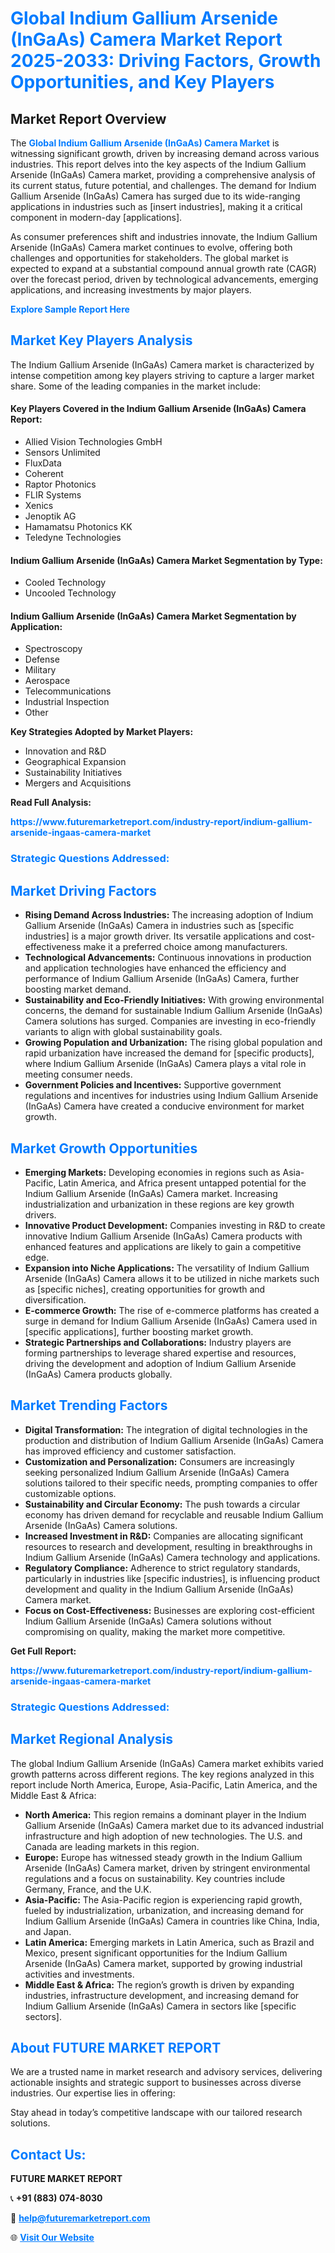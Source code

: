 <h1 style="color: #007BFF;">Global Indium Gallium Arsenide (InGaAs) Camera Market Report 2025-2033: Driving Factors, Growth Opportunities, and Key Players</h1>

<section id="overview">
<h2>Market Report Overview</h2>
<p>The <a href="https://www.futuremarketreport.com/industry-report/indium-gallium-arsenide-ingaas-camera-market" style="color: #007BFF; text-decoration: none;"><strong>Global Indium Gallium Arsenide (InGaAs) Camera Market</strong></a> is witnessing significant growth, driven by increasing demand across various industries. This report delves into the key aspects of the Indium Gallium Arsenide (InGaAs) Camera market, providing a comprehensive analysis of its current status, future potential, and challenges. The demand for Indium Gallium Arsenide (InGaAs) Camera has surged due to its wide-ranging applications in industries such as [insert industries], making it a critical component in modern-day [applications].</p>
<p>As consumer preferences shift and industries innovate, the Indium Gallium Arsenide (InGaAs) Camera market continues to evolve, offering both challenges and opportunities for stakeholders. The global market is expected to expand at a substantial compound annual growth rate (CAGR) over the forecast period, driven by technological advancements, emerging applications, and increasing investments by major players.</p>
</section>

<section id="overview">
<p><a href="https://www.futuremarketreport.com/request-sample/reportId=82393" style="color: #007BFF; text-decoration: none;"><strong>Explore Sample Report Here</strong></a></p>
</section>

<section id="key-players">
<h2 style="color: #007BFF;">Market Key Players Analysis</h2>
<p>The Indium Gallium Arsenide (InGaAs) Camera market is characterized by intense competition among key players striving to capture a larger market share. Some of the leading companies in the market include:</p>
<h4>Key Players Covered in the Indium Gallium Arsenide (InGaAs) Camera Report:</h4>
<ul><li>Allied Vision Technologies GmbH</li><li>Sensors Unlimited</li><li>FluxData</li><li>Coherent</li><li>Raptor Photonics</li><li>FLIR Systems</li><li>Xenics</li><li>Jenoptik AG</li><li>Hamamatsu Photonics KK</li><li>Teledyne Technologies</li></ul>
<h4>Indium Gallium Arsenide (InGaAs) Camera Market Segmentation by Type:</h4>
<ul><li>Cooled Technology</li><li>Uncooled Technology</li></ul>

<h4>Indium Gallium Arsenide (InGaAs) Camera Market Segmentation by Application:</h4>
<ul><li>Spectroscopy</li><li>Defense</li><li>Military</li><li>Aerospace</li><li>Telecommunications</li><li>Industrial Inspection</li><li>Other</li></ul>
<p><strong>Key Strategies Adopted by Market Players:</strong></p>
<ul>
<li>Innovation and R&D</li>
<li>Geographical Expansion</li>
<li>Sustainability Initiatives</li>
<li>Mergers and Acquisitions</li>
</ul>
</section>

<section>
<p><strong>Read Full Analysis: </strong></p><a href="https://www.futuremarketreport.com/industry-report/indium-gallium-arsenide-ingaas-camera-market" style="color: #007BFF; text-decoration: none;"><strong>https://www.futuremarketreport.com/industry-report/indium-gallium-arsenide-ingaas-camera-market</strong></a>
<h3 style="color: #007BFF;">Strategic Questions Addressed:</h3>
</section>

<section id="driving-factors">
<h2 style="color: #007BFF;">Market Driving Factors</h2>
<ul>
<li><strong>Rising Demand Across Industries:</strong> The increasing adoption of Indium Gallium Arsenide (InGaAs) Camera in industries such as [specific industries] is a major growth driver. Its versatile applications and cost-effectiveness make it a preferred choice among manufacturers.</li>
<li><strong>Technological Advancements:</strong> Continuous innovations in production and application technologies have enhanced the efficiency and performance of Indium Gallium Arsenide (InGaAs) Camera, further boosting market demand.</li>
<li><strong>Sustainability and Eco-Friendly Initiatives:</strong> With growing environmental concerns, the demand for sustainable Indium Gallium Arsenide (InGaAs) Camera solutions has surged. Companies are investing in eco-friendly variants to align with global sustainability goals.</li>
<li><strong>Growing Population and Urbanization:</strong> The rising global population and rapid urbanization have increased the demand for [specific products], where Indium Gallium Arsenide (InGaAs) Camera plays a vital role in meeting consumer needs.</li>
<li><strong>Government Policies and Incentives:</strong> Supportive government regulations and incentives for industries using Indium Gallium Arsenide (InGaAs) Camera have created a conducive environment for market growth.</li>
</ul>
</section>

<section id="growth-opportunities">
<h2 style="color: #007BFF;">Market Growth Opportunities</h2>
<ul>
<li><strong>Emerging Markets:</strong> Developing economies in regions such as Asia-Pacific, Latin America, and Africa present untapped potential for the Indium Gallium Arsenide (InGaAs) Camera market. Increasing industrialization and urbanization in these regions are key growth drivers.</li>
<li><strong>Innovative Product Development:</strong> Companies investing in R&D to create innovative Indium Gallium Arsenide (InGaAs) Camera products with enhanced features and applications are likely to gain a competitive edge.</li>
<li><strong>Expansion into Niche Applications:</strong> The versatility of Indium Gallium Arsenide (InGaAs) Camera allows it to be utilized in niche markets such as [specific niches], creating opportunities for growth and diversification.</li>
<li><strong>E-commerce Growth:</strong> The rise of e-commerce platforms has created a surge in demand for Indium Gallium Arsenide (InGaAs) Camera used in [specific applications], further boosting market growth.</li>
<li><strong>Strategic Partnerships and Collaborations:</strong> Industry players are forming partnerships to leverage shared expertise and resources, driving the development and adoption of Indium Gallium Arsenide (InGaAs) Camera products globally.</li>
</ul>
</section>

<section id="trending-factors">
<h2 style="color: #007BFF;">Market Trending Factors</h2>
<ul>
<li><strong>Digital Transformation:</strong> The integration of digital technologies in the production and distribution of Indium Gallium Arsenide (InGaAs) Camera has improved efficiency and customer satisfaction.</li>
<li><strong>Customization and Personalization:</strong> Consumers are increasingly seeking personalized Indium Gallium Arsenide (InGaAs) Camera solutions tailored to their specific needs, prompting companies to offer customizable options.</li>
<li><strong>Sustainability and Circular Economy:</strong> The push towards a circular economy has driven demand for recyclable and reusable Indium Gallium Arsenide (InGaAs) Camera solutions.</li>
<li><strong>Increased Investment in R&D:</strong> Companies are allocating significant resources to research and development, resulting in breakthroughs in Indium Gallium Arsenide (InGaAs) Camera technology and applications.</li>
<li><strong>Regulatory Compliance:</strong> Adherence to strict regulatory standards, particularly in industries like [specific industries], is influencing product development and quality in the Indium Gallium Arsenide (InGaAs) Camera market.</li>
<li><strong>Focus on Cost-Effectiveness:</strong> Businesses are exploring cost-efficient Indium Gallium Arsenide (InGaAs) Camera solutions without compromising on quality, making the market more competitive.</li>
</ul>
</section>

<section>
<p><strong>Get Full Report: </strong></p><a href="https://www.futuremarketreport.com/industry-report/indium-gallium-arsenide-ingaas-camera-market" style="color: #007BFF; text-decoration: none;"><strong>https://www.futuremarketreport.com/industry-report/indium-gallium-arsenide-ingaas-camera-market</strong></a>
<h3 style="color: #007BFF;">Strategic Questions Addressed:</h3>
</section>


<section id="regional-analysis">
<h2 style="color: #007BFF;">Market Regional Analysis</h2>
<p>The global Indium Gallium Arsenide (InGaAs) Camera market exhibits varied growth patterns across different regions. The key regions analyzed in this report include North America, Europe, Asia-Pacific, Latin America, and the Middle East & Africa:</p>
<ul>
<li><strong>North America:</strong> This region remains a dominant player in the Indium Gallium Arsenide (InGaAs) Camera market due to its advanced industrial infrastructure and high adoption of new technologies. The U.S. and Canada are leading markets in this region.</li>
<li><strong>Europe:</strong> Europe has witnessed steady growth in the Indium Gallium Arsenide (InGaAs) Camera market, driven by stringent environmental regulations and a focus on sustainability. Key countries include Germany, France, and the U.K.</li>
<li><strong>Asia-Pacific:</strong> The Asia-Pacific region is experiencing rapid growth, fueled by industrialization, urbanization, and increasing demand for Indium Gallium Arsenide (InGaAs) Camera in countries like China, India, and Japan.</li>
<li><strong>Latin America:</strong> Emerging markets in Latin America, such as Brazil and Mexico, present significant opportunities for the Indium Gallium Arsenide (InGaAs) Camera market, supported by growing industrial activities and investments.</li>
<li><strong>Middle East & Africa:</strong> The region’s growth is driven by expanding industries, infrastructure development, and increasing demand for Indium Gallium Arsenide (InGaAs) Camera in sectors like [specific sectors].</li>
</ul>
</section>

<footer>
<h2 style="color: #007BFF;">About FUTURE MARKET REPORT</h2>
<p>We are a trusted name in market research and advisory services, delivering actionable insights and strategic support to businesses across diverse industries. Our expertise lies in offering:</p>

<p>Stay ahead in today’s competitive landscape with our tailored research solutions.</p>

<h2 style="color: #007BFF;">Contact Us:</h2>
<p><strong>FUTURE MARKET REPORT</strong></p>
<p>📞 <strong>+91 (883) 074-8030</strong></p>
<p>📧 <strong><a href="mailto:help@futuremarketreport.com" style="color: #007BFF;">help@futuremarketreport.com</a></strong></p>
<p>🌐 <strong><a href="https://www.futuremarketreport.com/" style="color: #007BFF;">Visit Our Website</a></strong></p>
</footer>